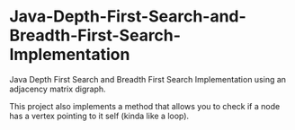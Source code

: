 # Java-Depth-First-Search-and-Breadth-First-Search-Implementation
Java Depth First Search and Breadth First Search Implementation using an adjacency matrix digraph.

This project also implements a method that allows you to check if a node has a vertex pointing to it self (kinda like a loop).
